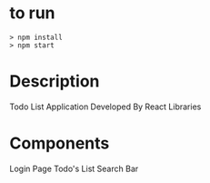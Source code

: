 # to run

```
> npm install
> npm start
```


# Description 
Todo List Application Developed By React Libraries 

# Components 
Login Page 
Todo's List 
Search Bar 
